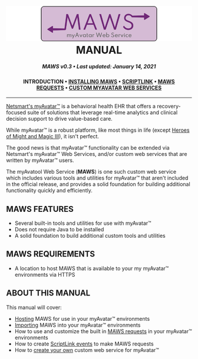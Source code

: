 ﻿<!--
  Software manual template (b210104)
  https://github.com/APrettyCoolProgram/my-development-environment/tree/master/templates/documentation
-->

<h1 align="center">

  <img src="../../resources/asset/img/logo/maws-logo-800x150.png" alt="myAvatar Web Service logo" width="800">
  <br>
  MANUAL
  <br>

</h1>

<h5 align="center">

  MAWS v0.3&nbsp;&bull;&nbsp;Last updated: January 14, 2021

</h5>


<h4 align="center">

  INTRODUCTION&nbsp;&bull;&nbsp;[INSTALLING MAWS](manual-installing-maws.md)&nbsp;&bull;&nbsp;[SCRIPTLINK](manual-scriptlink-events.md)&nbsp;&bull;&nbsp;[MAWS REQUESTS](manual-maws-requests.md)&nbsp;&bull;&nbsp;[CUSTOM MYAVATAR WEB SERVICES](manual-custom-web-services.md)

</h4>

***

[Netsmart's myAvatar™](https://www.ntst.com/Solutions-and-Services/Offerings/myAvatar) is a behavioral health EHR that offers a recovery-focused suite of solutions that leverage real-time analytics and clinical decision support to drive value-based care.

While myAvatar™ is a robust platform, like most things in life (except [Heroes of Might and Magic III](https://www.gog.com/game/heroes_of_might_and_magic_3_complete_edition)), it isn't perfect.

The good news is that myAvatar™ functionality can be extended via Netsmart's myAvatar™ Web Services, and/or custom web services that are written by myAvatar™ users.

The myAvatool Web Service (**MAWS**) is one such custom web service which includes various tools and utilities for myAvatar™ that aren't included in the official release, and provides a solid foundation for building additional functionality quickly and efficiently.

## MAWS FEATURES
* Several built-in tools and utilities for use with myAvatar™
* Does not require Java to be installed
* A solid foundation to build additional custom tools and utilities

## MAWS REQUIREMENTS
* A location to host MAWS that is available to your my myAvatar™ environments via HTTPS

## ABOUT THIS MANUAL
This manual will cover:
  * [Hosting](manual-hosting-maws.md) MAWS for use in your myAvatar™ environments
  * [Importing](manual-importing-maws.md) MAWS into your myAvatar™ environments
  * How to use and customize the built in [MAWS requests](manual-maws-requests.md) in your myAvatar™ environments
  * How to create [ScriptLink events](manual-scriptlink-events.md) to make MAWS requests
  * How to [create your own](manual-custom-myavatar-web-services.md) custom web service for myAvatar™